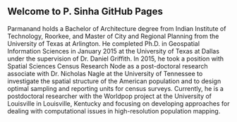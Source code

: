 ## Welcome to P. Sinha GitHub Pages

Parmanand holds a Bachelor of Architecture degree from Indian Institute of Technology, Roorkee, and Master of City and Regional Planning from the University of Texas at Arlington. He completed Ph.D. in Geospatial Information Sciences in January 2015 at the University of Texas at Dallas under the supervision of Dr. Daniel Griffith. In 2015, he took a position with Spatial Sciences Census Research Node as a post-doctoral research associate with Dr. Nicholas Nagle at the University of Tennessee to investigate the spatial structure of the American population and to design optimal sampling and reporting units for census surveys. Currently, he is a postdoctoral researcher with the Worldpop project at the University of Louisville in Louisville, Kentucky and focusing on developing approaches for dealing with computational issues in high-resolution population mapping.
